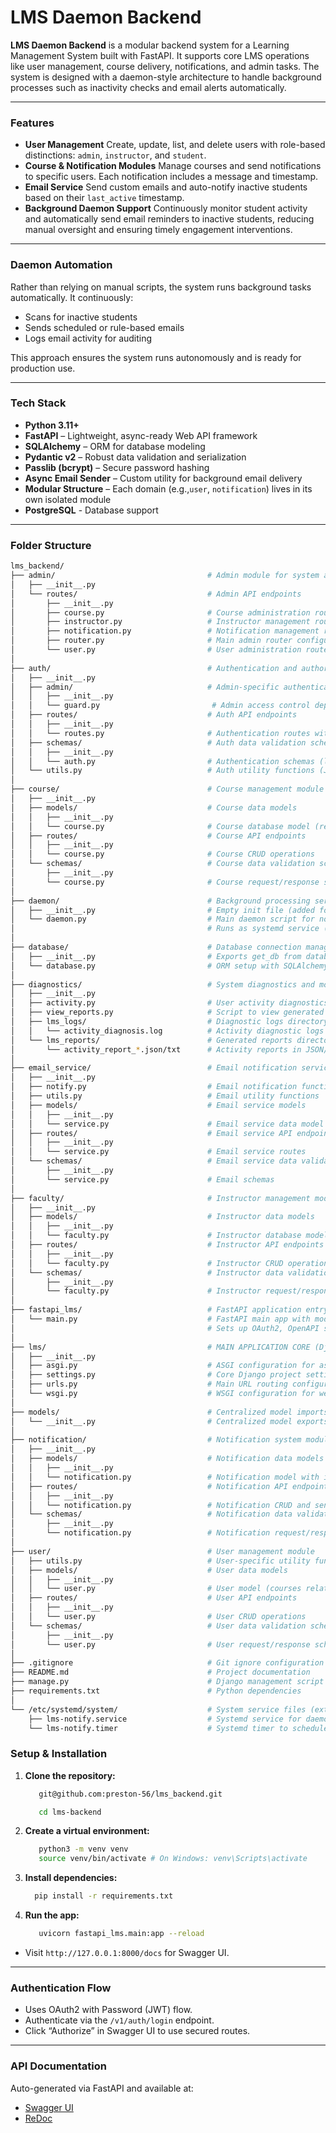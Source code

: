 # LMS Daemon Backend

**LMS Daemon Backend** is a modular backend system for a Learning Management System built with FastAPI. It supports core LMS operations like user management, course delivery, notifications, and admin tasks. The system is designed with a daemon-style architecture to handle background processes such as inactivity checks and email alerts automatically.

---

### Features

- **User Management**
  Create, update, list, and delete users with role-based distinctions: `admin`, `instructor`, and `student`.
- **Course & Notification Modules**
  Manage courses and send notifications to specific users. Each notification includes a message and timestamp.
- **Email Service**
  Send custom emails and auto-notify inactive students based on their `last_active` timestamp.
- **Background Daemon Support**
  Continuously monitor student activity and automatically send email reminders to inactive students, reducing manual oversight and ensuring timely engagement interventions.

---

### Daemon Automation

Rather than relying on manual scripts, the system runs background tasks automatically. It continuously:

* Scans for inactive students
* Sends scheduled or rule-based emails
* Logs email activity for auditing

This approach ensures the system runs autonomously and is ready for production use.

---

### Tech Stack

* **Python 3.11+**
* **FastAPI** – Lightweight, async-ready Web API framework
* **SQLAlchemy** – ORM for database modeling
* **Pydantic v2** – Robust data validation and serialization
* **Passlib (bcrypt)** – Secure password hashing
* **Async Email Sender** – Custom utility for background email delivery
* **Modular Structure** – Each domain (e.g.,`user`, `notification`) lives in its own isolated module
* **PostgreSQL** - Database support

---

### Folder Structure

```bash
lms_backend/
├── admin/                                  # Admin module for system administration
│   ├── __init__.py
│   └── routes/                             # Admin API endpoints
│       ├── __init__.py
│       ├── course.py                       # Course administration routes
│       ├── instructor.py                   # Instructor management routes
│       ├── notification.py                 # Notification management routes
│       ├── router.py                       # Main admin router configuration
│       └── user.py                         # User administration routes
│
├── auth/                                   # Authentication and authorization module
│   ├── __init__.py
│   ├── admin/                              # Admin-specific authentication
│   │   ├── __init__.py
│   │   └── guard.py                         # Admin access control dependency (require_admin)
│   ├── routes/                             # Auth API endpoints
│   │   ├── __init__.py
│   │   └── routes.py                       # Authentication routes with OAuth2 password flow
│   ├── schemas/                            # Auth data validation schemas
│   │   ├── __init__.py
│   │   └── auth.py                         # Authentication schemas (login, tokens)
│   └── utils.py                            # Auth utility functions (JWT, password hashing)
│
├── course/                                 # Course management module
│   ├── __init__.py
│   ├── models/                             # Course data models
│   │   ├── __init__.py
│   │   └── course.py                       # Course database model (references Instructor)
│   ├── routes/                             # Course API endpoints
│   │   ├── __init__.py
│   │   └── course.py                       # Course CRUD operations
│   └── schemas/                            # Course data validation schemas
│       ├── __init__.py
│       └── course.py                       # Course request/response schemas
│
├── daemon/                                 # Background processing service
│   ├── __init__.py                         # Empty init file (added for imports)
│   └── daemon.py                           # Main daemon script for notifying inactive students
│                                           # Runs as systemd service (lms-notify.service)
│
├── database/                               # Database connection management
│   ├── __init__.py                         # Exports get_db from database module
│   └── database.py                         # ORM setup with SQLAlchemy (Base, engine, SessionLocal)
│
├── diagnostics/                            # System diagnostics and monitoring
│   ├── __init__.py
│   ├── activity.py                         # User activity diagnostics function (diagnose_activity)
│   ├── view_reports.py                     # Script to view generated diagnostic reports
│   ├── lms_logs/                           # Diagnostic logs directory
│   │   └── activity_diagnosis.log          # Activity diagnostic logs
│   └── lms_reports/                        # Generated reports directory
│       └── activity_report_*.json/txt      # Activity reports in JSON/TXT format
│
├── email_service/                          # Email notification service
│   ├── __init__.py
│   ├── notify.py                           # Email notification functions (notify_inactive_students)
│   ├── utils.py                            # Email utility functions
│   ├── models/                             # Email service models
│   │   ├── __init__.py
│   │   └── service.py                      # Email service data model
│   ├── routes/                             # Email service API endpoints
│   │   ├── __init__.py
│   │   └── service.py                      # Email service routes
│   └── schemas/                            # Email service data validation
│       ├── __init__.py
│       └── service.py                      # Email schemas
│
├── faculty/                                # Instructor management module
│   ├── __init__.py
│   ├── models/                             # Instructor data models
│   │   ├── __init__.py
│   │   └── faculty.py                      # Instructor database model (named faculty.py)
│   ├── routes/                             # Instructor API endpoints
│   │   ├── __init__.py
│   │   └── faculty.py                      # Instructor CRUD operations (exposed as instructor_router)
│   └── schemas/                            # Instructor data validation schemas
│       ├── __init__.py
│       └── faculty.py                      # Instructor request/response schemas
│
├── fastapi_lms/                            # FastAPI application entry point
│   └── main.py                             # FastAPI main app with modular routing for all modules
│                                           # Sets up OAuth2, OpenAPI schema, and database tables
│
├── lms/                                    # MAIN APPLICATION CORE (Django Project)
│   ├── __init__.py
│   ├── asgi.py                             # ASGI configuration for async web servers
│   ├── settings.py                         # Core Django project settings
│   ├── urls.py                             # Main URL routing configuration
│   └── wsgi.py                             # WSGI configuration for web servers
│
├── models/                                 # Centralized model imports
│   └── __init__.py                         # Centralized model exports for cleaner imports
│
├── notification/                           # Notification system module
│   ├── __init__.py
│   ├── models/                             # Notification data models
│   │   ├── __init__.py
│   │   └── notification.py                 # Notification model with instructor relationship
│   ├── routes/                             # Notification API endpoints
│   │   ├── __init__.py
│   │   └── notification.py                 # Notification CRUD and sending operations
│   └── schemas/                            # Notification data validation schemas
│       ├── __init__.py
│       └── notification.py                 # Notification request/response schemas
│
├── user/                                   # User management module
│   ├── utils.py                            # User-specific utility functions
│   ├── models/                             # User data models
│   │   ├── __init__.py
│   │   └── user.py                         # User model (courses relationship removed)
│   ├── routes/                             # User API endpoints
│   │   ├── __init__.py
│   │   └── user.py                         # User CRUD operations
│   └── schemas/                            # User data validation schemas
│       ├── __init__.py
│       └── user.py                         # User request/response schemas
│
├── .gitignore                              # Git ignore configuration (ignores logs and reports)
├── README.md                               # Project documentation
├── manage.py                               # Django management script
├── requirements.txt                        # Python dependencies
│
└── /etc/systemd/system/                    # System service files (external to project)
    ├── lms-notify.service                  # Systemd service for daemon
    └── lms-notify.timer                    # Systemd timer to schedule daemon (daily at 8:00)
```

### Setup & Installation

1. **Clone the repository:**

   ```bash
      git@github.com:preston-56/lms_backend.git

      cd lms-backend
   ```
2. **Create a virtual environment:**

   ```bash
      python3 -m venv venv
      source venv/bin/activate # On Windows: venv\Scripts\activate
   ```
3. **Install dependencies:**

   ```bash
     pip install -r requirements.txt

   ```
4. **Run the app:**

   ```bash
      uvicorn fastapi_lms.main:app --reload
   ```

- Visit `http://127.0.0.1:8000/docs` for Swagger UI.

---

### Authentication Flow

* Uses OAuth2 with Password (JWT) flow.
* Authenticate via the `/v1/auth/login` endpoint.
* Click “Authorize” in Swagger UI to use secured routes.

---

### API Documentation

Auto-generated via FastAPI and available at:

* [Swagger UI](http://localhost:8000/docs)
* [ReDoc](http://localhost:8000/redoc)
